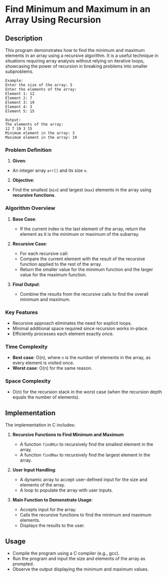 # Find Minimum and Maximum in an Array Using Recursion

## Description

This program demonstrates how to find the minimum and maximum elements in an array using a recursive algorithm. It is a useful technique in situations requiring array analysis without relying on iterative loops, showcasing the power of recursion in breaking problems into smaller subproblems.

```
Example:
Enter the size of the array: 5
Enter the elements of the array:
Element 1: 12
Element 2: 7
Element 3: 19
Element 4: 3
Element 5: 15

Output:
The elements of the array:
12 7 19 3 15
Minimum element in the array: 3
Maximum element in the array: 19

```

### Problem Definition

1.  **Given**:
- An integer array `arr[]` and its size `n`.

2.  **Objective**:
- Find the smallest (`min`) and largest (`max`) elements in the array using **recursive functions**.

### Algorithm Overview

1. **Base Case**:
   - If the current index is the last element of the array, return the element as it is the minimum or maximum of the subarray.

2. **Recursive Case**:
   - For each recursive call:
    - Compare the current element with the result of the recursive function applied to the rest of the array.
    - Return the smaller value for the minimum function and the larger value for the maximum function.

3. **Final Output**:
   - Combine the results from the recursive calls to find the overall minimum and maximum.
   
### Key Features

- Recursive approach eliminates the need for explicit loops.
- Minimal additional space required since recursion works in-place.
- Efficiently processes each element exactly once.

### Time Complexity

- **Best case**: O(n), where `n` is the number of elements in the array, as every element is visited once.
- **Worst case**: O(n) for the same reason.

### Space Complexity

- O(n) for the recursion stack in the worst case (when the recursion depth equals the number of elements).

## Implementation

The implementation in C includes:

1. **Recursive Functions to Find Minimum and Maximum**
    - A function `findMin` to recursively find the smallest element in the array.
    - A function `findMax` to recursively find the largest element in the array.

2. **User Input Handling**:
    - A dynamic array to accept user-defined input for the size and elements of the array.
    - A loop to populate the array with user inputs.

3. **Main Function to Demonstrate Usage**:
    - Accepts input for the array.
    - Calls the recursive functions to find the minimum and maximum elements.
    - Displays the results to the user.

## Usage

- Compile the program using a C compiler (e.g., gcc).
- Run the program and input the size and elements of the array as prompted.
- Observe the output displaying the minimum and maximum values.
